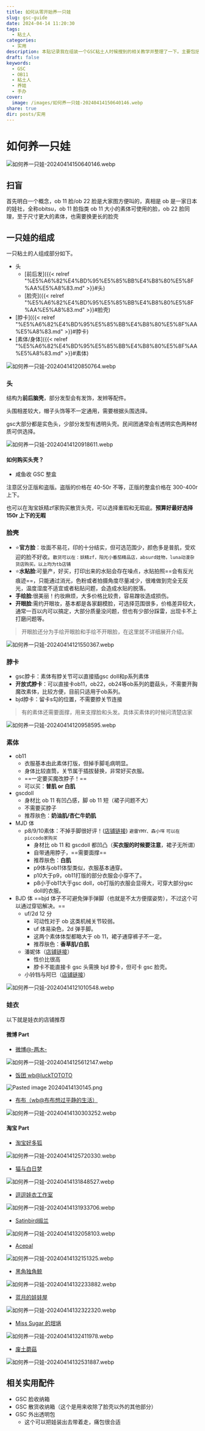 ```yaml
---
title: 如何从零开始养一只娃
slug: gsc-guide
date: 2024-04-14 11:20:30
tags:
  - 粘土人
categories:
  - 实用
description: 本贴记录我在组装一个GSC粘土人时候搜到的相关教学并整理了一下。主要包括一个娃的构成、娃身体类型、娃衣和相关配件的介绍。
draft: false
keywords:
  - GSC
  - OB11
  - 粘土人
  - 养娃
  - 手办
cover:
  image: /images/如何养一只娃-20240414150640146.webp
share: true
dir: posts/实用
---
```


# 如何养一只娃

![如何养一只娃-20240414150640146.webp](/images/%E5%A6%82%E4%BD%95%E5%85%BB%E4%B8%80%E5%8F%AA%E5%A8%83-20240414150640146.webp)

## 扫盲

首先明白一个概念，ob 11 脸/ob 22 脸是大家图方便叫的，真相是 ob 是一家日本的娃社，全称obitsu，ob 11 脸指类 ob 11 大小的素体可使用的脸，ob 22 脸同理，至于尺寸更大的素体，也需要换更长的脸壳

## 一只娃的组成

一只粘土的人组成部分如下。

- 头
	- [前后发]({{< relref "%E5%A6%82%E4%BD%95%E5%85%BB%E4%B8%80%E5%8F%AA%E5%A8%83.md" >}}#头)
	- [脸壳]({{< relref "%E5%A6%82%E4%BD%95%E5%85%BB%E4%B8%80%E5%8F%AA%E5%A8%83.md" >}}#脸壳)
- [脖卡]({{< relref "%E5%A6%82%E4%BD%95%E5%85%BB%E4%B8%80%E5%8F%AA%E5%A8%83.md" >}}#脖卡)
- [素体/身体]({{< relref "%E5%A6%82%E4%BD%95%E5%85%BB%E4%B8%80%E5%8F%AA%E5%A8%83.md" >}}#素体)

![如何养一只娃-20240414120850764.webp](/images/%E5%A6%82%E4%BD%95%E5%85%BB%E4%B8%80%E5%8F%AA%E5%A8%83-20240414120850764.webp)

### 头

结构为**前后脑壳**，部分发型会有发饰，发辫等配件。  

头围相差较大，帽子头饰等不一定通用，需要根据头围选择。  

gsc大部分都是实色头，少部分发型有透明头壳。民间团通常会有透明实色两种材质可供选择。

![如何养一只娃-20240414120918611.webp](/images/%E5%A6%82%E4%BD%95%E5%85%BB%E4%B8%80%E5%8F%AA%E5%A8%83-20240414120918611.webp)

#### 如何购买头壳？

- 咸鱼收 GSC 整盒

注意区分正版和盗版。盗版的价格在 40-50r 不等，正版的整盒价格在 300-400r 上下。

也可以在淘宝妖精zf家购买散货头壳，可以选择重瑕和无瑕疵。**预算好最好选择 150r 上下的无暇**

### 脸壳

- ⭐**官方脸**：妆面不易花，印的十分结实，但可选范围少，颜色多是普肌，受欢迎的脸不好收。`散货可以在：妖精zf，阳光小番茄精品店，absurd娃物，luna动漫杂货店购买。以上均为tb店铺`
- ⭐**水贴脸**:可量产，好买，打印出来的水贴会存在噪点，水贴拍照==会有反光痕迹==，只能通过消光，色粉或者拍摄角度尽量减少，很难做到完全无反光，温度湿度不适宜或者粘贴问题，会造成水贴的脱落。  
- **手绘脸**:很美丽！约妆麻烦，大多价格比较贵，容易蹭妆造成损伤。  
- **开眼脸**:需约开眼妆，基本都是各家翻模脸，可选择范围很多，价格差异较大，通常一百以内可以搞定，大部分质量没问题，但也有少部分踩雷，出现卡不上打磨问题等。

> 开眼脸还分为手绘开眼脸和手绘不开眼脸，在这里就不详细展开介绍。

![如何养一只娃-20240414121550367.webp](/images/%E5%A6%82%E4%BD%95%E5%85%BB%E4%B8%80%E5%8F%AA%E5%A8%83-20240414121550367.webp)

### 脖卡

- gsc脖卡：素体有脖关节可以直接插gsc doll和p系列素体  
- **开放式脖卡**：可以直接卡ob11，ob22，ob24等ob系列的蘑菇头，不需要开胸魔改素体，比较方便，目前只适用于ob系列。  
- bjd脖卡：留卡s勾的位置，不需要脖关节连接

> 有的素体还需要面撑，用来支撑脸和头发。具体买素体的时候问清楚店家

![如何养一只娃-20240414120958595.webp](/images/%E5%A6%82%E4%BD%95%E5%85%BB%E4%B8%80%E5%8F%AA%E5%A8%83-20240414120958595.webp)

### 素体

- ob11
	- 衣服基本由此素体打版，但掉手脚毛病明显。
	- 身体比较直筒，关节属于插拔替换，非常好买衣服。
	- ==一定要买魔改脖子！==
	- 可以买：**普肌 or 白肌**
- gscdoll
	- 身材比 ob 11 有凹凸感，脚 ob 11 短（裙子问题不大）
	- 不需要买脖子
	- 推荐肤色：**奶油肌/杏仁牛奶肌**
- MJD 体
	- p8/9/10素体：不掉手脚很好评！([店铺链接](https://umoe.taobao.com/shop/view_shop.htm?spm=a21n57.1.2.1.5aa8523c5l5E9V&appUid=RAzN8HWS1mFF5pgg6r9YAguqwAx652ZWq3pm9Xukg4yc2UHpTD3)) `避雷YMY、森小咩` `可以在piccodo家购买`
		- 身材比 ob 11 和 gscdoll 都凹凸（**买衣服的时候要注意**，裙子无所谓）
		- 自带通用脖子，==需要面撑==
		- 推荐肤色：**白肌**
		- p9体与ob11体型类似，衣服基本通穿。
		- p10大于p9，ob11打版的部分衣服会小穿不了。
		- p8小于ob11大于gsc doll，ob打版的衣服会显得大，可穿大部分gsc doll的衣服。
- BJD 体 ==bjd 体子不可避免弹手弹脚（也就是不太方便摆姿势），不过这个可以通过穿铝解决。==
	- uf/2d 12 分
		- 可动性对于 ob 这类机械关节较弱。
		- uf 体易染色，2d 弹手脚。
		- 这两个素体体型都略大于 ob 11，裙子通穿裤子不一定。  
		- 推荐肤色：**香草肌/白肌**
	- 潘妮体（[店铺链接](https://shop598189963.taobao.com/shop/view_shop.htm?spm=a21n57.1.4.1.5aa8523c5l5E9V&appUid=RAzN8HWQifV3oBQb8AfvrodhW1CPAb8HeppGC8D6GGYbXS4kTHp#/)）
		- 性价比很高
		- 脖卡不能直接卡 gsc 头需换 bjd 脖卡，但可卡 gsc 脸壳。
	- 小铃铛与阿巳（[店铺链接](https://shop113456031.taobao.com/?ali_refid=a3_430582_1006:1121829667:N:6SdoFkJI8h5UmhE82J%2BL7Q%3D%3D:9812b568183c329d91b551f8e5219f98&ali_trackid=162_9812b568183c329d91b551f8e5219f98&spm=a21n57.1.2.1#/)）

![如何养一只娃-20240414121010548.webp](/images/%E5%A6%82%E4%BD%95%E5%85%BB%E4%B8%80%E5%8F%AA%E5%A8%83-20240414121010548.webp)

### 娃衣

以下就是娃衣的店铺推荐

#### 微博 Part

- [微博@-两木-](https://weibo.com/u/2674752230)

![如何养一只娃-20240414125612147.webp](/images/%E5%A6%82%E4%BD%95%E5%85%BB%E4%B8%80%E5%8F%AA%E5%A8%83-20240414125612147.webp)

- [饭团 wb@luckTOTOTO](https://weibo.com/u/1898056434)

![Pasted image 20240414130145.png](/images/Pasted%20image%2020240414130145.png)

- [布布（wb@布布想过平静的生活）](https://weibo.com/u/6494614154)

![如何养一只娃-20240414130303252.webp](/images/%E5%A6%82%E4%BD%95%E5%85%BB%E4%B8%80%E5%8F%AA%E5%A8%83-20240414130303252.webp)

#### 淘宝 Part

- [淘宝好多狐](https://shop35971291.taobao.com/?spm=a230r.7195193.1997079397.2.6661641bEk4rY2)

![如何养一只娃-20240414125720330.webp](/images/%E5%A6%82%E4%BD%95%E5%85%BB%E4%B8%80%E5%8F%AA%E5%A8%83-20240414125720330.webp)

- [猫与白日梦](https://shop402882826.taobao.com/?spm=a230r.7195193.1997079397.2.4a5e5ebarbXf7W)

![如何养一只娃-20240414131848527.webp](/images/%E5%A6%82%E4%BD%95%E5%85%BB%E4%B8%80%E5%8F%AA%E5%A8%83-20240414131848527.webp)

- [逗逗娃衣工作室](https://shop70515944.taobao.com/?spm=a230r.7195193.1997079397.2.17d172e2ogMLI8)

![如何养一只娃-20240414131933706.webp](/images/%E5%A6%82%E4%BD%95%E5%85%BB%E4%B8%80%E5%8F%AA%E5%A8%83-20240414131933706.webp)

- [Satinbird缎兰](https://shop148472759.taobao.com/search.htm?spm=a1z10.1-c.0.0.7f921ad8Yx9dUN&search=y)

![如何养一只娃-20240414132058103.webp](/images/%E5%A6%82%E4%BD%95%E5%85%BB%E4%B8%80%E5%8F%AA%E5%A8%83-20240414132058103.webp)

- [Acepal](https://shop345440796.taobao.com/?spm=a230r.7195193.1997079397.2.3b9b2c09lB0sRr)

![如何养一只娃-20240414132151325.webp](/images/%E5%A6%82%E4%BD%95%E5%85%BB%E4%B8%80%E5%8F%AA%E5%A8%83-20240414132151325.webp)

- [黑角独角鲸](https://shop58196768.taobao.com/?spm=a230r.7195193.1997079397.2.3d852ab3SCs0jF#/)

![如何养一只娃-20240414132233882.webp](/images/%E5%A6%82%E4%BD%95%E5%85%BB%E4%B8%80%E5%8F%AA%E5%A8%83-20240414132233882.webp)

- [蓝月的娃娃屋](https://shop33230146.taobao.com/?spm=a230r.7195193.1997079397.2.49717e21aSSlJ7)

![如何养一只娃-20240414132322320.webp](/images/%E5%A6%82%E4%BD%95%E5%85%BB%E4%B8%80%E5%8F%AA%E5%A8%83-20240414132322320.webp)

- [Miss Sugar 的坩埚](https://shop34088410.taobao.com/?spm=a230r.7195193.1997079397.2.2f214591UOdJev#/)

![如何养一只娃-20240414132411978.webp](/images/%E5%A6%82%E4%BD%95%E5%85%BB%E4%B8%80%E5%8F%AA%E5%A8%83-20240414132411978.webp)

- [废土蘑菇](https://shop185984232.taobao.com/?spm=a230r.7195193.1997079397.2.1f6835fdfdvpBY)

![如何养一只娃-20240414132531887.webp](/images/%E5%A6%82%E4%BD%95%E5%85%BB%E4%B8%80%E5%8F%AA%E5%A8%83-20240414132531887.webp)

## 相关实用配件

- GSC 脸收纳箱
- GSC 散货收纳箱（这个是用来收除了脸壳以外的其他部分）
- GSC 外出透明包
	- 这个可以把娃装出去带着走，痛包很合适